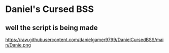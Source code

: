 # Daniel's Cursed BSS
## well the script is being made

https://raw.githubusercontent.com/danielgamer9799/DanielCursedBSS/main/Danie.png
